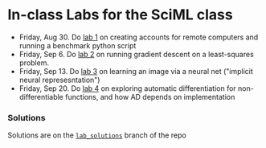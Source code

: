 # In-class Labs for the SciML class

- Friday, Aug 30. Do [lab 1](lab01.md) on creating accounts for remote computers and running a benchmark python script
- Friday, Sep 6. Do [lab 2](lab02.md) on running gradient descent on a least-squares problem.
- Friday, Sep 13. Do [lab 3](lab03.md) on learning an image via a neural net ("implicit neural represesntation")
- Friday, Sep 20. Do [lab 4](lab04.md) on exploring automatic differentiation for non-differentiable functions, and how AD depends on implementation

### Solutions
Solutions are on the [`lab_solutions`](../../../tree/lab_solutions/Labs) branch of the repo
